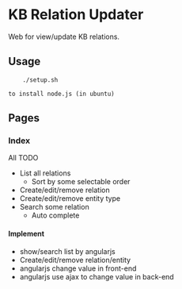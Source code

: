 # KB Relation Updater

Web for view/update KB relations.

## Usage
```bash=
    ./setup.sh
```
    to install node.js (in ubuntu)

## Pages

### Index
All TODO
 - List all relations
   - Sort by some selectable order
 - Create/edit/remove relation
 - Create/edit/remove entity type
 - Search some relation
   - Auto complete
#### Implement
 - show/search list by angularjs
 - Create/edit/remove relation/entity
  - angularjs change value in front-end
  - angularjs use ajax to change value in back-end

